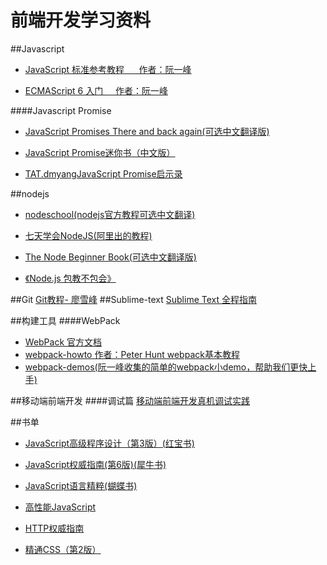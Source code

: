 # 前端开发学习资料

##Javascript

- [JavaScript 标准参考教程 &nbsp;&nbsp;&nbsp;&nbsp;&nbsp;作者：阮一峰](http://javascript.ruanyifeng.com/)
 
   
   
   
- [ECMAScript 6 入门&nbsp;&nbsp;&nbsp;&nbsp;&nbsp;作者：阮一峰](http://es6.ruanyifeng.com/)


####Javascript Promise
- [JavaScript Promises There and back again(可选中文翻译版)](http://www.html5rocks.com/zh/tutorials/es6/promises/)

- [JavaScript Promise迷你书（中文版）](http://liubin.github.io/promises-book/)
- [TAT.dmyangJavaScript Promise启示录](http://www.alloyteam.com/2014/05/javascript-promise-mode/)

##nodejs
- [nodeschool(nodejs官方教程可选中文翻译)](http://nodeschool.io/)

- [七天学会NodeJS(阿里出的教程)](http://nqdeng.github.io/7-days-nodejs/)
- [The Node Beginner Book(可选中文翻译版)](http://www.nodebeginner.org/)

- [《Node.js 包教不包会》](https://github.com/alsotang/node-lessons)

##Git
[Git教程- 廖雪峰](http://www.liaoxuefeng.com/wiki/0013739516305929606dd18361248578c67b8067c8c017b000)
##Sublime-text
[Sublime Text 全程指南](http://lucida.me/blog/sublime-text-complete-guide)


##构建工具
####WebPack
- [WebPack 官方文档](http://webpack.github.io/docs/)
- [webpack-howto   作者：Peter Hunt webpack基本教程](https://github.com/petehunt/webpack-howto)
- [webpack-demos(阮一峰收集的简单的webpack小demo，帮助我们更快上手)](https://github.com/ruanyf/webpack-demos)



##移动端前端开发
####调试篇
[移动端前端开发真机调试实践](http://segmentfault.com/a/1190000002565572)





##书单
- [JavaScript高级程序设计（第3版）(红宝书)](http://book.douban.com/subject/10546125/?from=tag)

- [JavaScript权威指南(第6版)(犀牛书)](http://book.douban.com/subject/10549733/?from=tag)
- [JavaScript语言精粹(蝴蝶书)](http://book.douban.com/subject/3590768/?from=tag)

- [高性能JavaScript](http://book.douban.com/subject/5362856/?from=tag)
- [HTTP权威指南](http://book.douban.com/subject/10746113/?from=tag)

- [精通CSS（第2版）](http://book.douban.com/subject/4736167/?from=tag)
